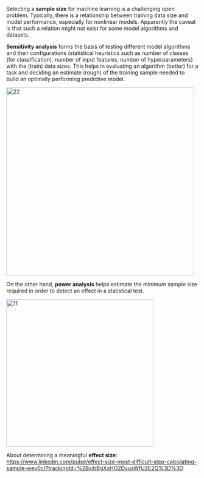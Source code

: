 
Selecting a **sample size** for machine learning is a challenging open problem. Typically, there is a relationship between training data size and model performance, especially for nonlinear models. Apparently the caveat is that such a relation might not exist for some model algorithms and datasets. 

**Sensitivity analysis** forms the basis of testing different model algorithms and their configurations (statistical heuristics such as number of classes (for classification), number of input features, number of hyperparameters) with the (train) data sizes. This helps in evaluating an algorithm (better) for a task and deciding an estimate (rough) of the training sample needed to build an optimally performing predictive model.  

<img width="493" alt="22" src="https://github.com/user-attachments/assets/b6023628-682c-45a2-a13a-39df76c62171" />



On the other hand, **power analysis** helps estimate the minimum sample size required in order to detect an effect in a statistical test.

<img width="386" alt="11" src="https://github.com/user-attachments/assets/74ca359b-2946-4f47-a4d4-6e40a11af71c" />



About determining a meaningful **effect size**: https://www.linkedin.com/pulse/effect-size-most-difficult-step-calculating-sample-wev0c/?trackingId=%2BxibBgXxHO2DyusWfU2E2Q%3D%3D

